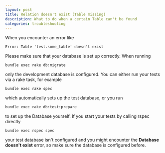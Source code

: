 ```yaml
---
layout: post
title: Relation doesn't exist (Table missing)
description: What to do when a certain Table can't be found
categories: troubleshooting
---
```

When you encounter an error like

    Error: Table 'test.some_table' doesn't exist

Please make sure that your database is set up correctly. When running

    bundle exec rake db:migrate

only the development database is configured. You can either run your tests via a rake task, for example

    bundle exec rake spec

which automatically sets up the test database, or you run

    bundle exec rake db:test:prepare

to set up the Database yourself. If you start your tests by calling rspec directly

    bundle exec rspec spec

your test database isn't configured and you might encounter the **Database doesn't exist** error, so make sure the database is configured before.
